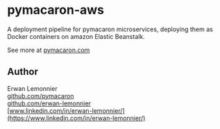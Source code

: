 # pymacaron-aws

A deployment pipeline for pymacaron microservices, deploying them as Docker
containers on amazon Elastic Beanstalk.

See more at [pymacaron.com](http://pymacaron.com/aws.html)


## Author

Erwan Lemonnier<br/>
[github.com/pymacaron](https://github.com/pymacaron)</br>
[github.com/erwan-lemonnier](https://github.com/erwan-lemonnier)<br/>
[www.linkedin.com/in/erwan-lemonnier/](https://www.linkedin.com/in/erwan-lemonnier/)